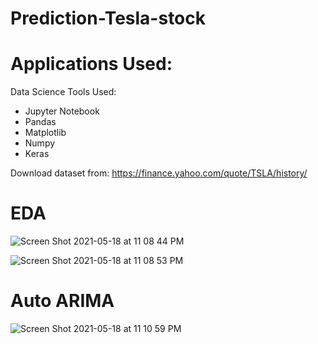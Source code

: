 # Prediction-Tesla-stock


# Applications Used:

Data Science Tools Used:
- Jupyter Notebook
- Pandas
- Matplotlib
- Numpy
- Keras

Download dataset from: https://finance.yahoo.com/quote/TSLA/history/

# EDA

![Screen Shot 2021-05-18 at 11 08 44 PM](https://user-images.githubusercontent.com/72099238/118755249-2729f680-b82e-11eb-80ec-3ddc92d4c4e9.png)

![Screen Shot 2021-05-18 at 11 08 53 PM](https://user-images.githubusercontent.com/72099238/118755253-28f3ba00-b82e-11eb-9283-9caa413d8873.png)

# Auto ARIMA

![Screen Shot 2021-05-18 at 11 10 59 PM](https://user-images.githubusercontent.com/72099238/118755387-60fafd00-b82e-11eb-8e23-7e85038a885d.png)
